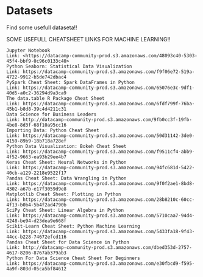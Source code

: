 # Datasets
Find some usefull dataseta!!

SOME USEFULL CHEATSHEET LINKS FOR MACHINE LEARNING!!


    Jupyter Notebook
    Link: <https://datacamp-community-prod.s3.amazonaws.com/48093c40-5303-45f4-bbf9-0c96c0133c40>
    Python Seaborn: Statistical Data Visualization
    Link: https://datacamp-community-prod.s3.amazonaws.com/f9f06e72-519a-4722-9912-b5de742dbac4
    PySpark Cheat Sheet: Spark DataFrames in Python
    Link: https://datacamp-community-prod.s3.amazonaws.com/65076e3c-9df1-40d5-a0c2-36294d9a3ca9
    The data.table R Package Cheat Sheet
    Link: https://datacamp-community-prod.s3.amazonaws.com/6fdf799f-76ba-45b1-b8d8-39c4d4211c31
    Data Science for Business Leaders
    Link: http://datacamp-community-prod.s3.amazonaws.com/9fb0cc3f-19fb-4be8-8d3f-68f10a95cc16
    Importing Data: Python Cheat Sheet
    Link: https://datacamp-community-prod.s3.amazonaws.com/50d31142-3de0-4159-89b9-18b718a728ef
    Python Data Visualization: Bokeh Cheat Sheet
    Link: https://datacamp-community-prod.s3.amazonaws.com/f9511cf4-abb9-4f52-9663-ea93b29ee4b7
    Keras Cheat Sheet: Neural Networks in Python
    Link: https://datacamp-community-prod.s3.amazonaws.com/94fc681d-5422-40cb-a129-2218e9522f17
    Pandas Cheat Sheet: Data Wrangling in Python
    Link: https://datacamp-community-prod.s3.amazonaws.com/9f0f2ae1-8bd8-4302-a67b-e17f3059d9e8
    Matplotlib Cheat Sheet: Plotting in Python
    Link: https://datacamp-community-prod.s3.amazonaws.com/28b8210c-60cc-4f13-b0b4-5b4f2ad4790b
    SciPy Cheat Sheet: Linear Algebra in Python
    Link: https://datacamp-community-prod.s3.amazonaws.com/5710caa7-94d4-4248-be94-d23dea9e668f
    Scikit-Learn Cheat Sheet: Python Machine Learning
    Link: https://datacamp-community-prod.s3.amazonaws.com/5433fa18-9f43-44cc-b228-74672efcd116
    Pandas Cheat Sheet for Data Science in Python
    Link: http://datacamp-community-prod.s3.amazonaws.com/dbed353d-2757-4617-8206-8767ab379ab3
    Python For Data Science Cheat Sheet For Beginners
    Link: https://datacamp-community-prod.s3.amazonaws.com/e30fbcd9-f595-4a9f-803d-05ca5bf84612
